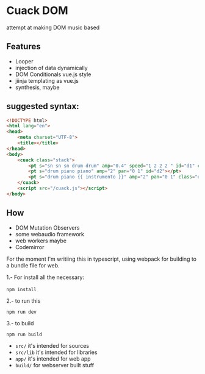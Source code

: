 # Cuack DOM

attempt at making DOM music based

## Features

- Looper
- injection of data dynamically
- DOM Conditionals vue.js style
- jiinja templating as vue.js
- synthesis, maybe

## suggested syntax:

```html
<!DOCTYPE html>
<html lang="en">
<head>
	<meta charset="UTF-8">
	<title></title>
</head>
<body>
	<cuack class="stack">
		<pt s="sn sn sn drum drum" amp="0.4" speed="1 2 2 2 " id="d1" class="stack "></pt>
		<pt s="drum piano piano" amp="2" pan="0 1" id="d2"></pt>
		<pt s="drum piano {{ instrumento }}" amp="2" pan="0 1" class="once" ></pt>
	</cuack>
	<script src="/cuack.js"></script>
</body>
```

## How

- DOM Mutation Observers
- some webaudio framework
- web workers maybe
- Codemirror

For the moment I'm writiing this in typescript, using webpack for building to a bundle file for web.


1.- For install all the necessary:

`npm install`  

2.- to run this

`npm run dev` 

3.-  to build

`npm run build`


- `src/` it's intended for sources
- `src/lib` it's intended for libraries
- `app/` it's intended for web app
- `build/` for webserver built stuff

